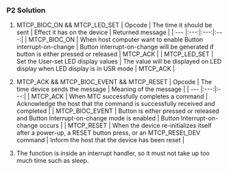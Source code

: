 ### P2 Solution

1. MTCP_BIOC_ON && MTCP_LED_SET
| Opcode        | The time it should be sent | Effect it has on the device | Returned message |
| --- |:---:|:---:|:---:|
| MTCP_BIOC_ON  | When host computer want to enable Button interrupt-on-change | Button interrupt-on-change will be generated if button is either pressed or released | MTCP_ACK |
| MTCP_LED_SET  | Set the User-set LED display values | The value will be displayed on LED display when LED display is in USR mode | MTCP_ACK |

2. MTCP_ACK && MTCP_BIOC_EVENT && MTCP_RESET
| Opcode        | The time device sends the message | Meaning of the message |
| --- |:---:|:---:|
| MTCP_ACK  | When MTC successfully completes a command | Acknowledge the host that the command is successfully received and completed |
| MTCP_BIOC_EVENT  | Button is either pressed or released and Button Interrupt-on-change mode is enabled | Button Interrupt-on-change occurs |
| MTCP_RESET | When the device re-initializes itself after a power-up, a RESET button press, or an MTCP_RESEt_DEV command | Inform the host that the device has been reset |

3. The function is inside an interrupt handler, so it must not take up too much time such as sleep.
